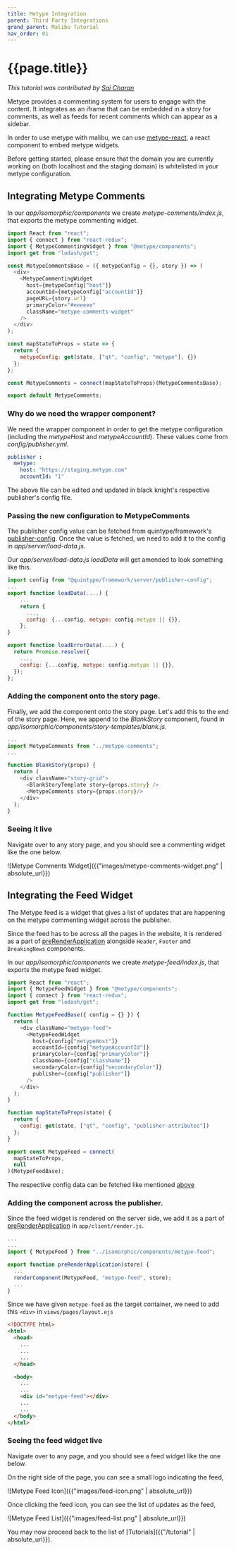 ```yaml
---
title: Metype Integration
parent: Third Party Integrations
grand_parent: Malibu Tutorial
nav_order: 01
---
```


# {{page.title}}

*This tutorial was contributed by [Sai Charan](https://twitter.com/saiicharan)*

Metype provides a commenting system for users to engage with the content. It integrates as an iframe that can be embedded in a story for comments, as well as feeds for recent comments which can appear as a sidebar.

In order to use metype with malibu, we can use [metype-react](https://github.com/quintype/metype-react), a react component to embed metype widgets.

Before getting started, please ensure that the domain you are currently working on (both localhost and the staging domain) is whitelisted in your metype configuration.

## Integrating Metype Comments

In our *app/isomorphic/components* we create *metype-comments/index.js*, that exports the metype commenting widget.

```javascript
import React from "react";
import { connect } from "react-redux";
import { MetypeCommentingWidget } from "@metype/components";
import get from "lodash/get";

const MetypeCommentsBase = ({ metypeConfig = {}, story }) => (
  <div>
    <MetypeCommentingWidget
      host={metypeConfig["host"]}
      accountId={metypeConfig["accountId"]}
      pageURL={story.url}
      primaryColor="#eeeeee"
      className="metype-comments-widget"
    />
  </div>
);

const mapStateToProps = state => {
  return {
    metypeConfig: get(state, ["qt", "config", "metype"], {})
  };
};

const MetypeComments = connect(mapStateToProps)(MetypeCommentsBase);

export default MetypeComments;
```

### Why do we need the wrapper component?

We need the wrapper component in order to get the metype configuration (including the *metypeHost* and *metypeAccountId*). These values come from *config/publisher.yml*.

```yaml
publisher :
  metype:
    host: "https://staging.metype.com"
    accountId: "1"
```

The above file can be edited and updated in black knight's respective publisher's config file.

### Passing the new configuration to MetypeComments

The publisher config value can be fetched from quintype/framework's [publisher-config](https://developers.quintype.com/quintype-node-framework/module-publisher-config.html). Once the value is fetched, we need to add it to the config in *app/server/load-data.js*.

Our *app/server/load-data.js* *loadData* will get amended to look something like this.

```javascript
import config from "@quintype/framework/server/publisher-config";
...
export function loadData(....) {
    ...
    return {
      ...,
      config: {...config, metype: config.metype || {}},
    };
}

export function loadErrorData(....) {
  return Promise.resolve({
    ...,
    config: {...config, metype: config.metype || {}},
  });
};
```

### Adding the component onto the story page.

Finally, we add the component onto the story page. Let's add this to the end of the story page. Here, we append to the *BlankStory* component, found in *app/isomorphic/components/story-templates/blank.js*.

```javascript
...
import MetypeComments from "../metype-comments";
...

function BlankStory(props) {
  return (
    <div className="story-grid">
      <BlankStoryTemplate story={props.story} />
      <MetypeComments story={props.story}/>
    </div>
  );
}
```

### Seeing it live

Navigate over to any story page, and you should see a commenting widget like the one below.

![Metype Comments Widget]({{"images/metype-comments-widget.png" | absolute_url}})

## Integrating the Feed Widget

The Metype feed is a widget that gives a list of updates that are happening on the metype commenting widget across the publisher.

Since the feed has to be across all the pages in the website, it is rendered as a part of [preRenderApplication](https://developers.quintype.com/malibu/isomorphic-rendering/client-side-architecture.html#prerenderapplication) alongside `Header`, `Footer` and `BreakingNews` components.

In our *app/isomorphic/components* we create *metype-feed/index.js*, that exports the metype feed widget.

```javascript
import React from "react";
import { MetypeFeedWidget } from "@metype/components";
import { connect } from "react-redux";
import get from "lodash/get";

function MetypeFeedBase({ config = {} }) {
  return (
    <div className="metype-feed">
      <MetypeFeedWidget
        host={config["metypeHost"]}
        accountId={config["metypeAccountId"]}
        primaryColor={config["primaryColor"]}
        className={config["className"]}
        secondaryColor={config["secondaryColor"]}
        publisher={config["publisher"]}
      />
    </div>
  );
}

function mapStateToProps(state) {
  return {
    config: get(state, ["qt", "config", "publisher-attributes"])
  };
}

export const MetypeFeed = connect(
  mapStateToProps,
  null
)(MetypeFeedBase);
```

The respective config data can be fetched like mentioned [above](https://developers.quintype.com/malibu/tutorial/metype-integration.html#why-do-we-need-the-wrapper-component)

### Adding the component across the publisher.

Since the feed widget is rendered on the server side, we add it as a part of [preRenderApplication](https://developers.quintype.com/malibu/isomorphic-rendering/client-side-architecture.html#prerenderapplication) in `app/client/render.js`.

```javascript
...
...
import { MetypeFeed } from "../isomorphic/components/metype-feed";

export function preRenderApplication(store) {
  ...
  renderComponent(MetypeFeed, "metype-feed", store);
  ...
}
```

Since we have given `metype-feed` as the target container, we need to add this `<div>` in `views/pages/layout.ejs`


```html
<!DOCTYPE html>
<html>
  <head>
    ...
    ...
    ...
  </head>

  <body>
    ...
    ...
    <div id="metype-feed"></div>
    ...
    ...
  </body>
</html>
```
### Seeing the feed widget live

Navigate over to any page, and you should see a feed widget like the one below.

On the right side of the page, you can see a small logo indicating the feed,

![Metype Feed Icon]({{"images/feed-icon.png" | absolute_url}})

Once clicking the feed icon, you can see the list of updates as the feed,

![Metype Feed List]({{"images/feed-list.png" | absolute_url}})

You may now proceed back to the list of [Tutorials]({{"/tutorial" | absolute_url}}).
